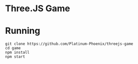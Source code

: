 # Three.JS Game

# Running
```git
git clone https://github.com/Platinum-Phoenix/threejs-game
cd game
npm install
npm start
```